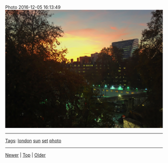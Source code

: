 <!--
title: Photo 2016-12-05 16
date: 2020-06-28T14:56:50.764Z
tags: london, sun, set, photo
-->









Photo 2016-12-05 16:13:49
![](154079674677-0.jpg)

<!--BOTTOM-POST-NAVIGATION-->
---

[Tags](tags.md): [london](tag-london.md) [sun](tag-sun.md) [set](tag-set.md) [photo](tag-photo.md)

---

[Newer](153916572292.md) | [Top](index.md) | [Older](157977892072.md)